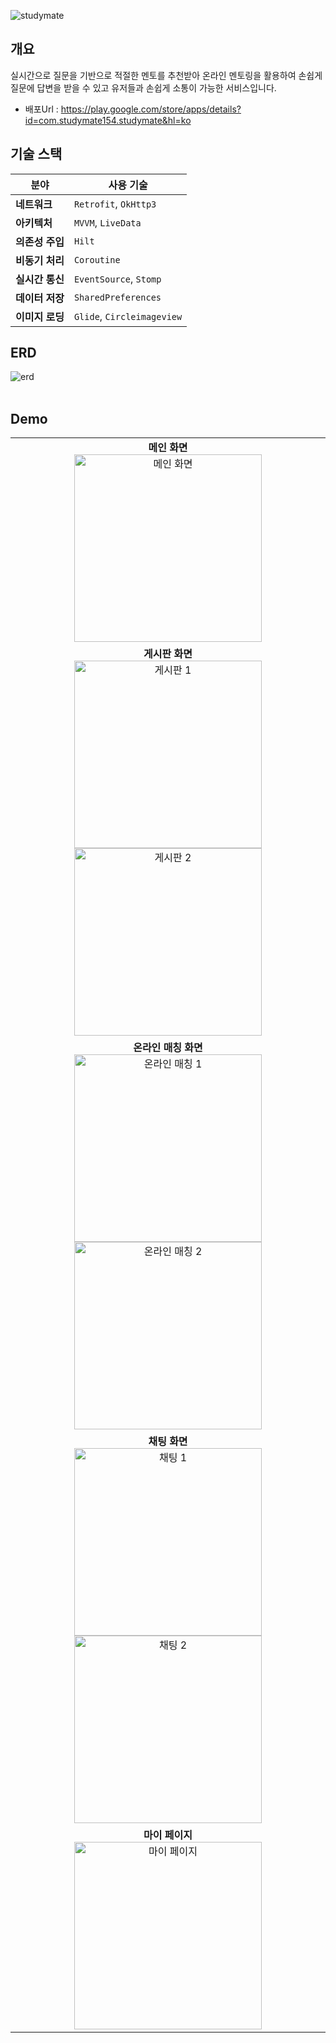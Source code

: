 ![studymate](https://github.com/user-attachments/assets/48c21a98-1963-40a3-a747-b363a609fc5b)


## 개요
실시간으로 질문을 기반으로 적절한 멘토를 추천받아 온라인 멘토링을 활용하여 손쉽게 질문에 답변을 받을 수 있고 유저들과 손쉽게 소통이 가능한 서비스입니다.
+ 배포Url : https://play.google.com/store/apps/details?id=com.studymate154.studymate&hl=ko


## 기술 스택

| 분야             | 사용 기술                        |
|------------------|-----------------------------------|
| **네트워크**     | `Retrofit`, `OkHttp3`             |
| **아키텍처**     | `MVVM`, `LiveData`                |
| **의존성 주입**  | `Hilt`                          |
| **비동기 처리**  | `Coroutine`                       |
| **실시간 통신**  | `EventSource`, `Stomp`            |
| **데이터 저장**  | `SharedPreferences`               |
| **이미지 로딩**  | `Glide`, `Circleimageview`          |


## ERD
![erd](https://github.com/user-attachments/assets/42424b81-8793-4490-a6ef-b13c3af95286)
<br><br>
## Demo

<table>
  <tr>
    <td align="center">
      <strong>메인 화면</strong><br>
      <img src="https://github.com/user-attachments/assets/ac8aec4a-dc28-4c8d-91ff-498b7d727b92" alt="메인 화면" width="300"/>
    </td>
  </tr>
  <tr>
    <td align="center">
      <strong>게시판 화면</strong><br>
      <img src="https://github.com/user-attachments/assets/18e9564a-634a-4ce4-b00b-3e8075ab5da8" alt="게시판 1" width="300"/>
      <img src="https://github.com/user-attachments/assets/368248bc-32e9-4ff4-8773-e8b81ff93d5c" alt="게시판 2" width="300"/>
    </td>
  </tr>
  <tr>
    <td align="center">
      <strong>온라인 매칭 화면</strong><br>
      <img src="https://github.com/user-attachments/assets/40088a26-ed86-4f32-84ae-6b04d5525dc9" alt="온라인 매칭 1" width="300"/>
      <img src="https://github.com/user-attachments/assets/035c9180-d390-428b-9067-55ef43407d39" alt="온라인 매칭 2" width="300"/>
    </td>
  </tr>
  <tr>
    <td align="center">
      <strong>채팅 화면</strong><br>
      <img src="https://github.com/user-attachments/assets/aa7934d4-55ff-4960-92df-5a6347316ec2" alt="채팅 1" width="300"/>
      <img src="https://github.com/user-attachments/assets/37042bdb-3037-4541-a5d7-aab35262a626" alt="채팅 2" width="300"/>
    </td>
  </tr>
  <tr>
    <td align="center">
      <strong>마이 페이지</strong><br>
      <img src="https://github.com/user-attachments/assets/a7c474db-60a5-4072-acff-848a7d62703d" alt="마이 페이지" width="300"/>
    </td>
  </tr>
</table>

